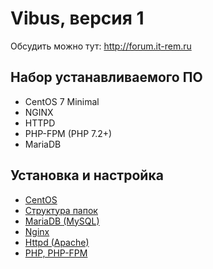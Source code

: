 # Vibus, версия 1

Обсудить можно тут: http://forum.it-rem.ru

## Набор устанавливаемого ПО
- CentOS 7 Minimal
- NGINX
- HTTPD
- PHP-FPM (PHP 7.2+)
- MariaDB

## Установка и настройка
- [CentOS](doc/configure/centos.md)
- [Структура папок](doc/configure/dir.md)
- [MariaDB (MySQL)](doc/configure/mariadb.md)
- [Nginx](doc/configure/nginx.md)
- [Httpd (Apache)](doc/configure/httpd.md)
- [PHP, PHP-FPM](doc/configure/php-fpm.md)
